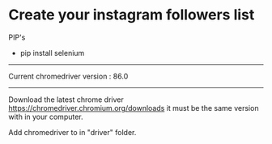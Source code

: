 # Create your instagram followers list

PIP's

- pip install selenium
-----

Current chromedriver version : 86.0

-----
Download the latest chrome driver https://chromedriver.chromium.org/downloads
it must be the same version with in your computer.

Add chromedriver to in "driver" folder.
